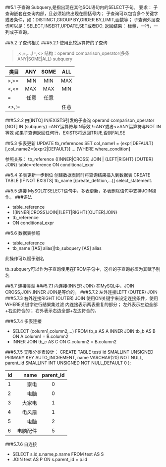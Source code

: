 ##5.1 子查询
Subquery,是指出现在其他SQL语句内的SELECT子句。
要求：
子查询嵌套在查询内部，且必须始终出现在圆括号内；
子查询可以包含多个关键字或者条件，如：DISTINCT,GROUP BY,ORDER BY,LIMIT,函数等；
子查询外层查询可以是：SELECT,INSERT,UPDATE,SET或者DO.
返回结果：
标量，一行，一列或子查询。

##5.2 子查询相关
###5.2.1 使用比较运算符的子查询
>,<,=,...,!=,<>
结构：operand comparison_operator(多条ANY|SOME|ALL) subquery

|类目|ANY|SOME|ALL|
|---------|-----:|:-----:|:-----:|
|>,>=|MIN|MIN|MAX|
|<,<=|MAX|MAX|MIN|
|=|任意|任意||
|<>,!=|||任意|

###5.2.2 由[INTO] IN/EXISTS引发的子查询
operand comparison_operator [NOT] IN (subquery)
=ANY运算符与IN等效
!=ANY或者<>ANY运算符与NOT IN等效
如果子查询返回任何行，EXISTS将返回TRUE,否则FALSE

##5.3 多表更新
UPDATE tb_references
SET col_name1 = {expr|DEFAULT}[,col_name2={expr2|DEFAULT}]
...
[WHERE where_condition]

参照关系：
tb_reference
{[INNER|CROSS] JOIN | {LEFT|RIGHT} [OUTER] JOIN}
table=reference
ON conditional_expr

##5.4 多表更新一步到位
创建数据表同时将查询结果插入到数据表
CREATE TABLE [IF NOT EXISTS] tb_name
[(create_defition,...)]
select_statement.

##5.5 连接
MySQL在SELECT语句中，多表更新，多表删除语句中支持JOIN操作。
###语法
- table_reference
- {[INNER|CROSS]JOIN|{LEFT|RIGHT}[OUTER]JOIN}
- tb_reference
- ON conditional_expr

##5.6 数据表参照
- table_reference
- tb_name [[AS] alias]|tb_subquery [AS] alias

此操作可以赋予别名

tb_subquery可以作为子查询使用在FROM子句中，这样的子查询必须为其赋予别名

##5.7 连接类型
###5.7.1 内连接(INNER JOIN)
	在MySQL中，JOIN CROSS,JOIN,INNER JOIN是等价的。
###5.7.2 左外连接LEFT (OUTER) JOIN
###5.7.3 右外连接RIGHT (OUTER) JOIN
	使用ON关键字来设定连接条件，使用WHERE关键字进行结果集过滤
	内连接表示两表重复的部分；
	左外表示左边全部+右边符合的；
	右外表示右边全部+左边符合的。

###5.7.4 多表连接
- SELECT (column1,column2,...) FROM tb_a AS A INNER JOIN tb_b AS B ON A.column1 = B.column2
- INNER JOIN tb_c AS C ON C.column2 = B.column2

###5.7.5 无限分类表设计：
CREATE TABLE test(
	id SMALLINT UNSIGNED PRIMARY KEY AUTO_INCREMENT,
	name VARCHAR(20) NOT NULL,
	parent_id SMALLINT INT UNSIGNED NOT NULL,DEFAULT 0
);

|id|name|parent_id|
|------|-----:|:-----:|
|1|家电|0|
|2|电脑|0|
|3|大家电|1|
|4|电风扇|1|
|5|电脑|2|
|6|电脑配件|5|

###5.7.6 自连接
- SELECT s.id,s.name,p.name FROM test AS S
- JOIN test AS P ON s.parent_id = p.id